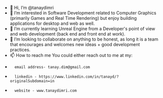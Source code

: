 - 👋 Hi, I’m @tanaydimri
- 👀 I’m interested in Software Development related to Computer Graphics (primarily Games and Real Time Rendering) but enjoy building applications for desktop and web as well.
- 🌱 I’m currently learning Unreal Engine from a Developer's point of view and web development (back end and front end at work).
- 💞️ I’m looking to collaborate on anything to be honest, as long it is a team that encourages and welcomes new ideas + good development practices.
- 📫 How to reach me You could either reach out to me at my:
-       email address- tanay.dim@gmail.com
-       linkedin - https://www.linkedin.com/in/tanayd/?originalSubdomain=in
-       website - www.tanaydimri.com

<!---
tanaydimri/tanaydimri is a ✨ special ✨ repository because its `README.md` (this file) appears on your GitHub profile.
You can click the Preview link to take a look at your changes.
--->
